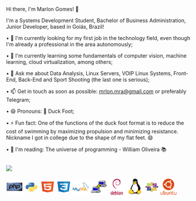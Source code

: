 Hi there, I'm Marlon Gomes! 👋

I'm a Systems Development Student, Bachelor of Business Administration, Junior Developer, based in Goiás, Brazil!

• 🔭 I'm currently looking for my first job in the technology field, even though I'm already a professional in the area autonomously;

• 🌱 I'm currently learning some fundamentals of computer vision, machine learning, cloud virtualization, among others;

• 💬 Ask me about Data Analysis, Linux Servers, VOIP Linux Systems, Front-End, Back-End and Sport Shooting (the last one is serious);

• 📫 Get in touch as soon as possible: mrlon.mra@gmail.com or preferably Telegram;

• 😄 Pronouns: 🦆 Duck Foot;

• ⚡ Fun fact: One of the functions of the duck foot format is to reduce the cost of swimming by maximizing propulsion and minimizing resistance. Nickname I got in college due to the shape of my flat feet. 😄

• 📔 I'm reading: The universe of programming - William Oliveira 📚

## 

<div>
  <a href="https://github.com/mrlonmra">
  <img height="180em" src="https://github-readme-stats.vercel.app/api?username=mrlonmra&amp;show_icons=true&amp;theme=dark&amp;include_all_commits=true&amp;count_private=true"/>  
</div>
 
<div dir="auto"><br>
  <a target="_blank" rel="noopener noreferrer nofollow" href="https://github.com/devicons/devicon/blob/master/icons/php/php-original.svg"><img align="center" alt="Rafa-Js" height="45" width="45" src="https://github.com/devicons/devicon/blob/master/icons/php/php-original.svg" style="max-width: 100%;"></a>
    <a target="_blank" rel="noopener noreferrer nofollow" href="https://raw.githubusercontent.com/devicons/devicon/master/icons/python/python-original.svg"><img align="center" alt="Rafa-Python" height="30" width="40" src="https://raw.githubusercontent.com/devicons/devicon/master/icons/python/python-original.svg" style="max-width: 100%;"></a>  
  <a target="_blank" rel="noopener noreferrer nofollow" href="https://raw.githubusercontent.com/devicons/devicon/master/icons/html5/html5-original.svg"><img align="center" alt="Rafa-HTML" height="30" width="40" src="https://raw.githubusercontent.com/devicons/devicon/master/icons/html5/html5-original.svg" style="max-width: 100%;"></a>
  <a target="_blank" rel="noopener noreferrer nofollow" href="https://raw.githubusercontent.com/devicons/devicon/master/icons/css3/css3-original.svg"><img align="center" alt="Rafa-CSS" height="30" width="40" src="https://raw.githubusercontent.com/devicons/devicon/master/icons/css3/css3-original.svg" style="max-width: 100%;"></a> 
    <a target="_blank" rel="noopener noreferrer nofollow" href="https://raw.githubusercontent.com/devicons/devicon/master/icons/mysql/mysql-original-wordmark.svg"><img align="center" alt="Rafa-Python" height="45" width="45" src="https://raw.githubusercontent.com/devicons/devicon/master/icons/mysql/mysql-original-wordmark.svg" style="max-width: 100%;"></a>
      <a target="_blank" rel="noopener noreferrer nofollow" href="https://raw.githubusercontent.com/devicons/devicon/master/icons/putty/putty-original.svg"><img align="center" alt="Rafa-Python" height="35" width="45" src="https://raw.githubusercontent.com/devicons/devicon/master/icons/putty/putty-original.svg" style="max-width: 100%;"></a> 
  <a target="_blank" rel="noopener noreferrer nofollow" href="https://raw.githubusercontent.com/devicons/devicon/master/icons/debian/debian-plain-wordmark.svg"><img align="center" alt="Rafa-Csharp" height="45" width="45" src="https://raw.githubusercontent.com/devicons/devicon/master/icons/debian/debian-plain-wordmark.svg" style="max-width: 100%;"></a>
 <a target="_blank" rel="noopener noreferrer nofollow" href="https://raw.githubusercontent.com/devicons/devicon/master/icons/linux/linux-original.svg"><img align="center" alt="Rafa-Csharp" height="45" width="45" src="https://raw.githubusercontent.com/devicons/devicon/master/icons/linux/linux-original.svg" style="max-width: 100%;"></a>
<a target="_blank" rel="noopener noreferrer nofollow" href="https://raw.githubusercontent.com/devicons/devicon/master/icons/centos/centos-original.svg"><img align="center" alt="Rafa-React" height="30" width="40" src="https://raw.githubusercontent.com/devicons/devicon/master/icons/centos/centos-original.svg" style="max-width: 100%;"></a>
 <a target="_blank" rel="noopener noreferrer nofollow" href="https://raw.githubusercontent.com/devicons/devicon/master/icons/ubuntu/ubuntu-plain-wordmark.svg"><img align="center" alt="Rafa-React" height="45" width="45" src="https://raw.githubusercontent.com/devicons/devicon/master/icons/ubuntu/ubuntu-plain-wordmark.svg" style="max-width: 100%;"></a>  

</div>

## 
